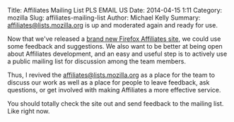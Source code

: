 Title: Affiliates Mailing List PLS EMAIL US
Date: 2014-04-15 1:11
Category: mozilla
Slug: affiliates-mailing-list
Author: Michael Kelly
Summary: affiliates@lists.mozilla.org is up and moderated again and ready for use.

Now that we've released a [brand new Firefox Affiliates site][affiliates], we
could use some feedback and suggestions. We also want to be better at being open
about Affiliates development, and an easy and useful step is to actively use a
public mailing list for discussion among the team members.

Thus, I revived the [affiliates@lists.mozilla.org][mailing-list] as a place for
the team to discuss our work as well as a place for people to leave feedback,
ask questions, or get involved with making Affiliates a more effective service.

You should totally check the site out and send feedback to the mailing list.
Like right now.

[affiliates]: https://affiliates.mozilla.org/
[mailing-list]: https://lists.mozilla.org/listinfo/affiliates
